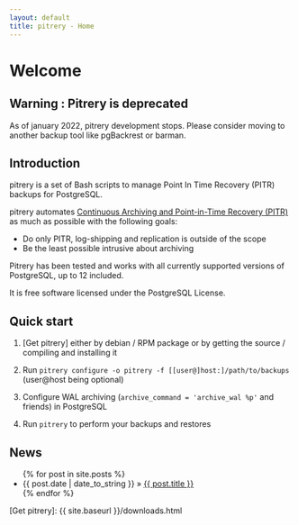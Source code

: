 ```yaml
---
layout: default
title: pitrery - Home
---
```


Welcome
=======

Warning : Pitrery is deprecated
-------------------------------

As of january 2022, pitrery development stops. Please consider moving to another
backup tool like pgBackrest or barman.


Introduction
------------

pitrery is a set of Bash scripts to manage Point In Time Recovery (PITR)
backups for PostgreSQL.

pitrery automates [Continuous Archiving and Point-in-Time Recovery
(PITR)](http://www.postgresql.org/docs/current/static/continuous-archiving.html)
as much as possible with the following goals:

* Do only PITR, log-shipping and replication is outside of the scope
* Be the least possible intrusive about archiving

Pitrery has been tested and works with all currently supported versions of
PostgreSQL, up to 12 included.

It is free software licensed under the PostgreSQL License.

Quick start
-----------

1. [Get pitrery] either by debian / RPM package or by getting the
   source / compiling and installing it

2. Run `pitrery configure -o pitrery -f [[user@]host:]/path/to/backups`
   (user@host being optional)

3. Configure WAL archiving (`archive_command = 'archive_wal %p'` and friends)
   in PostgreSQL

4. Run `pitrery` to perform your backups and restores


News
----

<ul class="posts">
  {% for post in site.posts %}
  <li><span>{{ post.date | date_to_string }}</span> &raquo; <a href="{{ site.baseurl }}{{ post.url }}">{{ post.title }}</a></li>
  {% endfor %}
</ul>

[Get pitrery]: {{ site.baseurl }}/downloads.html
